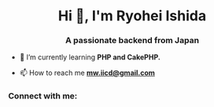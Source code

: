 <h1 align="center">Hi 👋, I'm Ryohei Ishida</h1>
<h3 align="center">A passionate backend from Japan</h3>

- 🌱 I’m currently learning **PHP and CakePHP.**

- 📫 How to reach me **mw.iicd@gmail.com**

<h3 align="left">Connect with me:</h3>
<p align="left">
</p>

